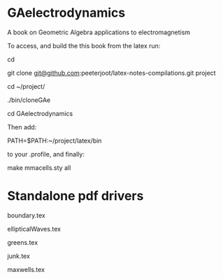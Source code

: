 # GAelectrodynamics
A book on Geometric Algebra applications to electromagnetism

To access, and build the this book from the latex run:

   cd 

   git clone git@github.com:peeterjoot/latex-notes-compilations.git project

   cd ~/project/

   ./bin/cloneGAe

   cd GAelectrodynamics

Then add:

   PATH=$PATH:~/project/latex/bin

to your .profile, and finally:

   make mmacells.sty all

# Standalone pdf drivers

   boundary.tex

   ellipticalWaves.tex

   greens.tex

   junk.tex

   maxwells.tex
